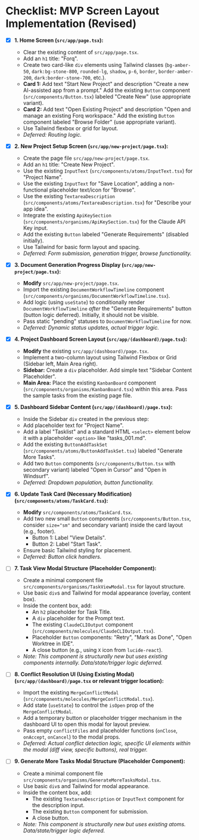 # Checklist: MVP Screen Layout Implementation (Revised)

- [x] **1. Home Screen (`src/app/page.tsx`):**

  - Clear the existing content of `src/app/page.tsx`.
  - Add an `h1` title: "Forq".
  - Create two card-like `div` elements using Tailwind classes (`bg-amber-50`, `dark:bg-stone-800`, `rounded-lg`, `shadow`, `p-6`, `border`, `border-amber-200`, `dark:border-stone-700`, etc.).
  - **Card 1:** Add text "Start New Project" and description "Create a new AI-assisted app from a prompt." Add the existing `Button` component (`src/components/Button.tsx`) labeled "Create New" (use appropriate variant).
  - **Card 2:** Add text "Open Existing Project" and description "Open and manage an existing Forq workspace." Add the existing `Button` component labeled "Browse Folder" (use appropriate variant).
  - Use Tailwind flexbox or grid for layout.
  - _Deferred: Routing logic._

- [x] **2. New Project Setup Screen (`src/app/new-project/page.tsx`):**

  - Create the page file `src/app/new-project/page.tsx`.
  - Add an `h1` title: "Create New Project".
  - Use the existing `InputText` (`src/components/atoms/InputText.tsx`) for "Project Name".
  - Use the existing `InputText` for "Save Location", adding a non-functional placeholder text/icon for "Browse".
  - Use the existing `TextareaDescription` (`src/components/atoms/TextareaDescription.tsx`) for "Describe your app idea".
  - Integrate the existing `ApiKeySection` (`src/components/organisms/ApiKeySection.tsx`) for the Claude API Key input.
  - Add the existing `Button` labeled "Generate Requirements" (disabled initially).
  - Use Tailwind for basic form layout and spacing.
  - _Deferred: Form submission, generation trigger, browse functionality._

- [x] **3. Document Generation Progress Display (`src/app/new-project/page.tsx`):**

  - **Modify** `src/app/new-project/page.tsx`.
  - Import the existing `DocumentWorkflowTimeline` component (`src/components/organisms/DocumentWorkflowTimeline.tsx`).
  - Add logic (using `useState`) to conditionally render `DocumentWorkflowTimeline` _after_ the "Generate Requirements" button (button logic deferred). Initially, it should not be visible.
  - Pass static "pending" statuses to `DocumentWorkflowTimeline` for now.
  - _Deferred: Dynamic status updates, actual trigger logic._

- [x] **4. Project Dashboard Screen Layout (`src/app/(dashboard)/page.tsx`):**

  - **Modify** the existing `src/app/(dashboard)/page.tsx`.
  - Implement a two-column layout using Tailwind Flexbox or Grid (Sidebar left, Main Area right).
  - **Sidebar:** Create a `div` placeholder. Add simple text "Sidebar Content Placeholder".
  - **Main Area:** Place the existing `KanbanBoard` component (`src/components/organisms/KanbanBoard.tsx`) within this area. Pass the sample tasks from the existing page file.

- [x] **5. Dashboard Sidebar Content (`src/app/(dashboard)/page.tsx`):**

  - Inside the Sidebar `div` created in the previous step:
  - Add placeholder text for "Project Name".
  - Add a label "Tasklist" and a standard HTML `<select>` element below it with a placeholder `<option>` like "tasks_001.md".
  - Add the existing `ButtonAddTaskSet` (`src/components/atoms/ButtonAddTaskSet.tsx`) labeled "Generate More Tasks".
  - Add two `Button` components (`src/components/Button.tsx` with secondary variant) labeled "Open in Cursor" and "Open in Windsurf".
  - _Deferred: Dropdown population, button functionality._

- [x] **6. Update Task Card (Necessary Modification) (`src/components/atoms/TaskCard.tsx`):**

  - **Modify** `src/components/atoms/TaskCard.tsx`.
  - Add two new small `Button` components (`src/components/Button.tsx`, consider `size="sm"` and secondary variant) inside the card layout (e.g., footer).
    - Button 1: Label "View Details".
    - Button 2: Label "Start Task".
  - Ensure basic Tailwind styling for placement.
  - _Deferred: Button click handlers._

- [ ] **7. Task View Modal Structure (Placeholder Component):**

  - Create a minimal component file `src/components/organisms/TaskViewModal.tsx` for layout structure.
  - Use basic `div`s and Tailwind for modal appearance (overlay, content box).
  - Inside the content box, add:
    - An `h2` placeholder for Task Title.
    - A `div` placeholder for the Prompt text.
    - The existing `ClaudeCLIOutput` component (`src/components/molecules/ClaudeCLIOutput.tsx`).
    - Placeholder `Button` components: "Retry", "Mark as Done", "Open Worktree in IDE".
    - A close button (e.g., using `X` icon from `lucide-react`).
  - _Note: This component is structurally new but uses existing components internally. Data/state/trigger logic deferred._

- [ ] **8. Conflict Resolution UI (Using Existing Modal) (`src/app/(dashboard)/page.tsx` or relevant trigger location):**

  - Import the existing `MergeConflictModal` (`src/components/molecules/MergeConflictModal.tsx`).
  - Add state (`useState`) to control the `isOpen` prop of the `MergeConflictModal`.
  - Add a temporary button or placeholder trigger mechanism in the dashboard UI to open this modal for layout preview.
  - Pass empty `conflictFiles` and placeholder functions (`onClose`, `onAccept`, `onCancel`) to the modal props.
  - _Deferred: Actual conflict detection logic, specific UI elements within the modal (diff view, specific buttons), real trigger._

- [ ] **9. Generate More Tasks Modal Structure (Placeholder Component):**
  - Create a minimal component file `src/components/organisms/GenerateMoreTasksModal.tsx`.
  - Use basic `div`s and Tailwind for modal appearance.
  - Inside the content box, add:
    - The existing `TextareaDescription` or `InputText` component for the description input.
    - The existing `Button` component for submission.
    - A close button.
  - _Note: This component is structurally new but uses existing atoms. Data/state/trigger logic deferred._
